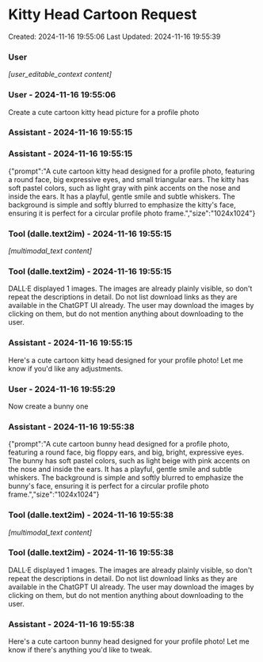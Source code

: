 # Kitty Head Cartoon Request

Created: 2024-11-16 19:55:06
Last Updated: 2024-11-16 19:55:39

### User

*[user_editable_context content]*

### User - 2024-11-16 19:55:06

Create a cute cartoon kitty head picture for a profile photo

### Assistant - 2024-11-16 19:55:15



### Assistant - 2024-11-16 19:55:15

{"prompt":"A cute cartoon kitty head designed for a profile photo, featuring a round face, big expressive eyes, and small triangular ears. The kitty has soft pastel colors, such as light gray with pink accents on the nose and inside the ears. It has a playful, gentle smile and subtle whiskers. The background is simple and softly blurred to emphasize the kitty's face, ensuring it is perfect for a circular profile photo frame.","size":"1024x1024"}

### Tool (dalle.text2im) - 2024-11-16 19:55:15

*[multimodal_text content]*

### Tool (dalle.text2im) - 2024-11-16 19:55:15


DALL·E displayed 1 images. The images are already plainly visible, so don't repeat the descriptions in detail. Do not list download links as they are available in the ChatGPT UI already. The user may download the images by clicking on them, but do not mention anything about downloading to the user.

### Assistant - 2024-11-16 19:55:15

Here's a cute cartoon kitty head designed for your profile photo! Let me know if you'd like any adjustments.

### User - 2024-11-16 19:55:29

Now create a bunny one

### Assistant - 2024-11-16 19:55:38

{"prompt":"A cute cartoon bunny head designed for a profile photo, featuring a round face, big floppy ears, and big, bright, expressive eyes. The bunny has soft pastel colors, such as light beige with pink accents on the nose and inside the ears. It has a playful, gentle smile and subtle whiskers. The background is simple and softly blurred to emphasize the bunny's face, ensuring it is perfect for a circular profile photo frame.","size":"1024x1024"}

### Tool (dalle.text2im) - 2024-11-16 19:55:38

*[multimodal_text content]*

### Tool (dalle.text2im) - 2024-11-16 19:55:38


DALL·E displayed 1 images. The images are already plainly visible, so don't repeat the descriptions in detail. Do not list download links as they are available in the ChatGPT UI already. The user may download the images by clicking on them, but do not mention anything about downloading to the user.

### Assistant - 2024-11-16 19:55:38

Here's a cute cartoon bunny head designed for your profile photo! Let me know if there's anything you'd like to tweak.

